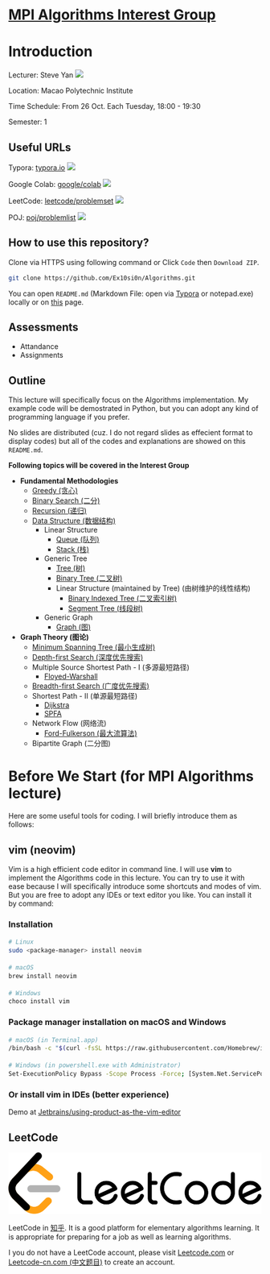 # [MPI Algorithms Interest Group](https://github.com/Ex10si0n/Algorithms)

# Introduction

Lecturer: Steve Yan [![](https://img.shields.io/badge/Web-aspires.cc-blue)](https://www.aspires.cc)

Location: Macao Polytechnic Institute

Time Schedule: From 26 Oct. Each Tuesday, 18:00 - 19:30

Semester: 1

## Useful URLs

Typora: [typora.io](https://typora.io)  ![](https://img.shields.io/badge/Web-.md-red)

Google Colab: [google/colab](https://colab.research.google.com)  ![](https://img.shields.io/badge/Web-Python-green)

LeetCode: [leetcode/problemset](https://leetcode.com/problemset/all/)  ![](https://img.shields.io/badge/Web-OJ-blue)

POJ: [poj/problemlist](http://poj.org/problemlist)  ![](https://img.shields.io/badge/Web-OJ-blue)

## How to use this repository?

Clone via HTTPS using following command or Click `Code` then `Download ZIP`.

```bash
git clone https://github.com/Ex10si0n/Algorithms.git
```

You can open `README.md` (Markdown File: open via [Typora](https://typora.io) or notepad.exe) locally or on [this](https://github.com/Ex10si0n/Algorithms) page.

## Assessments

* Attandance
* Assignments

## Outline

This lecture will specifically focus on the Algorithms implementation. My example code will be demostrated in Python, but you can adopt any kind of programming language if you prefer.

No slides are distributed (cuz. I do not regard slides as effecient format to display codes) but all of the codes and explanations are showed on this `README.md`.

**Following topics will be covered in the Interest Group**

* **Fundamental Methodologies**
  * [Greedy (贪心)](https://github.com/Ex10si0n/Algorithms/blob/main/Ch1-Fundamental.md#greedy)
  * [Binary Search (二分)](https://github.com/Ex10si0n/Algorithms/blob/main/Ch1-Fundamental.md#binary-search)
  * [Recursion (递归)](https://github.com/Ex10si0n/Algorithms/blob/main/Ch1-Fundamental.md#recursion)
  * [Data Structure (数据结构) ](https://github.com/Ex10si0n/Algorithms/blob/main/Ch1-Fundamental.md#data-structure)
    * Linear Structure
      * [Queue (队列)](https://github.com/Ex10si0n/Algorithms/blob/main/Ch1-Fundamental.md#queue)
      * [Stack (栈)](https://github.com/Ex10si0n/Algorithms/blob/main/Ch1-Fundamental.md#stack)
    * Generic Tree
      * [Tree (树)](https://github.com/Ex10si0n/Algorithms/blob/main/Ch1-Fundamental.md#tree) 
      * [Binary Tree (二叉树)](https://github.com/Ex10si0n/Algorithms/blob/main/Ch1-Fundamental.md#binary-tree)
      * Linear Structure (maintained by Tree) (由树维护的线性结构)
        * [Binary Indexed Tree (二叉索引树)](https://github.com/Ex10si0n/Algorithms/blob/main/Ch1-Fundamental.md#binary-indexed-tree)
        * [Segment Tree (线段树)](https://github.com/Ex10si0n/Algorithms/blob/main/Ch1-Fundamental.md#segment-tree)
    * Generic Graph
      * [Graph (图)](https://github.com/Ex10si0n/Algorithms/blob/main/Ch1-Fundamental.md#graph)
* **Graph Theory (图论)**
  * [Minimum Spanning Tree (最小生成树)](https://github.com/Ex10si0n/Algorithms/blob/main/Ch2-Graph-Theory.md#minimum-spanning-tree)
  * [Depth-first Search (深度优先搜索)](https://github.com/Ex10si0n/Algorithms/blob/main/Ch2-Graph-Theory.md#depth-first-search)
  * Multiple Source Shortest Path - I (多源最短路径)
    * [Floyed-Warshall](https://github.com/Ex10si0n/Algorithms/blob/main/Ch2-Graph-Theory.md#floyed-warshall)
  * [Breadth-first Search (广度优先搜索)](https://github.com/Ex10si0n/Algorithms/blob/main/Ch2-Graph-Theory.md#breadth-first-search)
  * Shortest Path - II (单源最短路径) 
    * [Dijkstra](https://github.com/Ex10si0n/Algorithms/blob/main/Ch2-Graph-Theory.md#dijkstra)
    * [SPFA](https://github.com/Ex10si0n/Algorithms/blob/main/Ch2-Graph-Theory.md#spfa)
  * Network Flow (网络流)
    * [Ford-Fulkerson (最大流算法)](#ford-fulkerson)
  * Bipartite Graph (二分图)

# Before We Start (for MPI Algorithms lecture)

Here are some useful tools for coding. I will briefly introduce them as follows:

## vim (neovim)

Vim is a high efficient code editor in command line. I will use **vim** to implement the Algorithms code in this lecture. You can try to use it with ease because I will specifically introduce some shortcuts and modes of vim. But you are free to adopt any IDEs or text editor you like. You can install it by command:

### Installation

```bash
# Linux
sudo <package-manager> install neovim

# macOS
brew install neovim

# Windows
choco install vim
```

### Package manager installation on macOS and Windows

```bash
# macOS (in Terminal.app)
/bin/bash -c "$(curl -fsSL https://raw.githubusercontent.com/Homebrew/install/HEAD/install.sh)"

# Windows (in powershell.exe with Administrator)
Set-ExecutionPolicy Bypass -Scope Process -Force; [System.Net.ServicePointManager]::SecurityProtocol = [System.Net.ServicePointManager]::SecurityProtocol -bor 3072; iex ((New-Object System.Net.WebClient).DownloadString('https://community.chocolatey.org/install.ps1'))
```

### Or install vim in IDEs (better experience)

Demo at [Jetbrains/using-product-as-the-vim-editor](https://www.jetbrains.com/help/pycharm/using-product-as-the-vim-editor.html)

## LeetCode

![](./assets/logo-dark.e99485d9b.svg)

LeetCode in [知乎](https://www.zhihu.com/topic/19925162/hot). It is a good platform for elementary algorithms learning. It is appropriate for preparing for a job as well as learning algorithms.

I you do not have a LeetCode account, please visit [Leetcode.com](https://www.leetcode.com) or [Leetcode-cn.com (中文题目)](https://leetcode-cn.com) to create an account.

